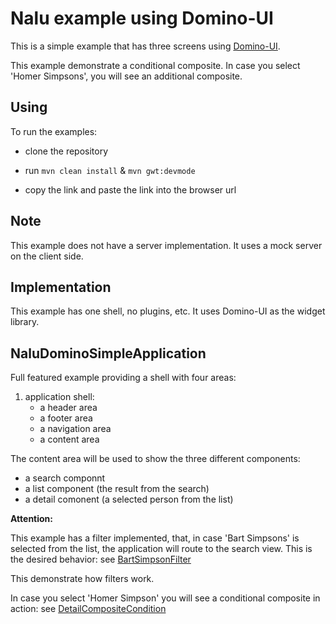 # Nalu example using Domino-UI
This is a simple example that has three screens using [Domino-UI](https://github.com/DominoKit/domino-ui).

This example demonstrate a conditional composite. In case you select 'Homer Simpsons', you will see an additional composite.

## Using
To run the examples:

* clone the repository

* run `mvn clean install` & `mvn gwt:devmode`

* copy the link and paste the link into the browser url

## Note
This example does not have a server implementation. It uses a mock server on the client side.

## Implementation
This example has one shell, no plugins, etc. It uses Domino-UI as the widget library.

## NaluDominoSimpleApplication
Full featured example providing a shell with four areas:

1. application shell:
      * a header area
      * a footer area
      * a navigation area
      * a content area

The content area will be used to show the three different components:

* a search componnt
* a list component (the result from the search)
* a detail comonent (a selected person from the list)

**Attention:**

This example has a filter implemented, that, in case 'Bart Simpsons' is selected from the list, the application will route to the search view. This is the desired behavior: see [BartSimpsonFilter](https://github.com/NaluKit/nalu-examples/blob/master/NaluDominoSimpleApplication/src/main/java/com/github/nalukit/example/nalu/simpleapplication/client/filters/BartSimpsonFilter.java)

This demonstrate how filters work.

In case you select 'Homer Simpson' you will see a conditional composite in action: see [DetailCompositeCondition](https://github.com/NaluKit/nalu-examples/blob/master/NaluDominoSimpleApplication/src/main/java/com/github/nalukit/example/nalu/simpleapplication/client/ui/application/content/detail/DetailCompositeCondition.java)